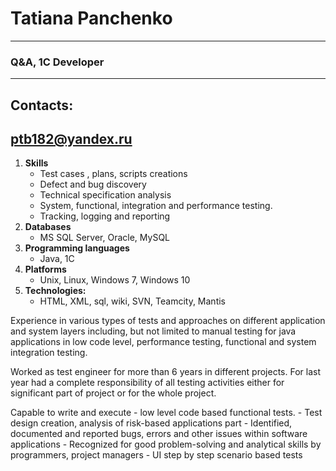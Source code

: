 # Tatiana Panchenko
---
### Q&A, 1C Developer
---
**Contacts:**
---
ptb182@yandex.ru
---
1. **Skills**
    * Test cases , plans, scripts creations
    * Defect and bug discovery
    * Technical specification analysis
    * System, functional, integration and performance testing.
    * Tracking, logging and reporting
2. **Databases**
    * MS SQL Server, Oracle, MySQL
3. **Programming languages**
    * Java, 1C
4. **Platforms**
    * Unix, Linux, Windows 7, Windows 10
5. **Technologies:**
    * HTML, XML, sql, wiki, SVN, Teamcity, Mantis


Experience in various types of tests and approaches on different application and system layers including, but not limited to manual testing for java applications in low code level, performance testing, functional and system integration testing. 


Worked as test engineer for more than 6 years in different projects. For last year had a complete responsibility of all testing activities either for significant part of project or for the whole project. 

Capable to write and execute - low level code based functional tests.
    - Test design creation, analysis of risk-based applications part
    - Identified, documented and reported bugs, errors and other issues within software applications
    - Recognized for good problem-solving and analytical skills by programmers, project managers
    - UI step by step scenario based tests
